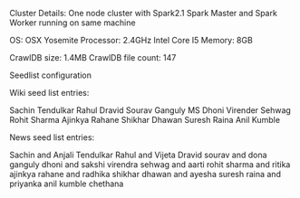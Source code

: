 Cluster Details: 
One node cluster with Spark2.1
Spark Master and Spark Worker running on same machine

OS: OSX Yosemite
Processor: 2.4GHz Intel Core I5
Memory: 8GB

CrawlDB size: 1.4MB
CrawlDB file count: 147

Seedlist configuration

Wiki seed list entries:

Sachin Tendulkar
Rahul Dravid
Sourav Ganguly
MS Dhoni
Virender Sehwag
Rohit Sharma
Ajinkya Rahane
Shikhar Dhawan
Suresh Raina
Anil Kumble

News seed list entries:

Sachin and Anjali Tendulkar
Rahul and Vijeta Dravid
sourav and dona ganguly
dhoni and sakshi
virendra sehwag and aarti
rohit sharma and ritika
ajinkya rahane and radhika
shikhar dhawan and ayesha
suresh raina and priyanka
anil kumble chethana




